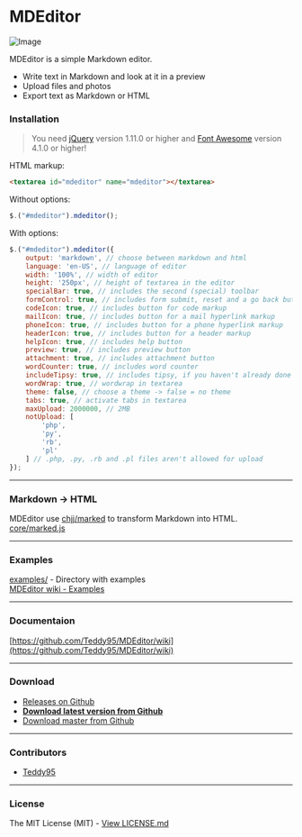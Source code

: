 # MDEditor

![Image](http://i.imgur.com/FybiZOu.png)

MDEditor is a simple Markdown editor.

- Write text in Markdown and look at it in a preview
- Upload files and photos
- Export text as Markdown or HTML

### Installation

> You need [jQuery](https://github.com/jquery/jquery) version 1.11.0 or higher and [Font Awesome](https://github.com/FortAwesome/Font-Awesome) version 4.1.0 or higher!

HTML markup:
```html
<textarea id="mdeditor" name="mdeditor"></textarea>
```
Without options:
```javascript
$.("#mdeditor").mdeditor();
```
With options:
```javascript
$.("#mdeditor").mdeditor({
	output: 'markdown', // choose between markdown and html
	language: 'en-US', // language of editor
	width: '100%', // width of editor
	height: '250px', // height of textarea in the editor
	specialBar: true, // includes the second (special) toolbar
	formControl: true, // includes form submit, reset and a go back button
	codeIcon: true, // includes button for code markup
	mailIcon: true, // includes button for a mail hyperlink markup
	phoneIcon: true, // includes button for a phone hyperlink markup
	headerIcon: true, // includes button for a header markup
	helpIcon: true, // includes help button
	preview: true, // includes preview button
	attachment: true, // includes attachment button
	wordCounter: true, // includes word counter
	includeTipsy: true, // includes tipsy, if you haven't already done this
	wordWrap: true, // wordwrap in textarea
	theme: false, // choose a theme -> false = no theme
	tabs: true, // activate tabs in textarea
	maxUpload: 2000000, // 2MB
	notUpload: [
		'php',
		'py',
		'rb',
		'pl'
	] // .php, .py, .rb and .pl files aren't allowed for upload
});
```

-------------

### Markdown -> HTML

MDEditor use [chjj/marked](https://github.com/chjj/marked) to transform Markdown into HTML.  
[core/marked.js](https://github.com/Teddy95/MDEditor/blob/master/core/marked.js)

-------------

### Examples

[examples/](https://github.com/Teddy95/MDEditor/tree/master/examples) - Directory with examples  
[MDEditor wiki - Examples](https://github.com/Teddy95/MDEditor/wiki/Examples)

-------------

### Documentaion

[https://github.com/Teddy95/MDEditor/wiki](https://github.com/Teddy95/MDEditor/wiki)

-------------

### Download

- [Releases on Github](https://github.com/Teddy95/MDEditor/releases)
- **[Download latest version from Github](https://github.com/Teddy95/MDEditor/archive/v1.1.1.zip)**
- [Download master from Github](https://github.com/Teddy95/MDEditor/archive/master.zip)

-------------

### Contributors

- [Teddy95](https://github.com/Teddy95)

-------------

### License

The MIT License (MIT) - [View LICENSE.md](https://github.com/Teddy95/MDEditor/blob/master/LICENSE.md)